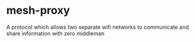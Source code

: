 # mesh-proxy
A protocol which allows two separate wifi networks to communicate and share information with zero middleman
